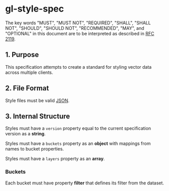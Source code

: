 # gl-style-spec

The key words "MUST", "MUST NOT", "REQUIRED", "SHALL", "SHALL NOT",
"SHOULD", "SHOULD NOT", "RECOMMENDED", "MAY", and "OPTIONAL" in
this document are to be interpreted as described in [RFC 2119](https://www.ietf.org/rfc/rfc2119.txt).

## 1. Purpose

This specification attempts to create a standard for styling vector data across multiple clients.

## 2. File Format

Style files must be valid [JSON](http://www.json.org/).

## 3. Internal Structure

Styles must have a `version` property equal to the current specification
version as a **string**.

Styles must have a `buckets` property as an **object** with mappings from
names to bucket properties.

Styles must have a `layers` property as an **array**.

### Buckets

Each bucket must have property **filter** that defines its filter from the
dataset.
